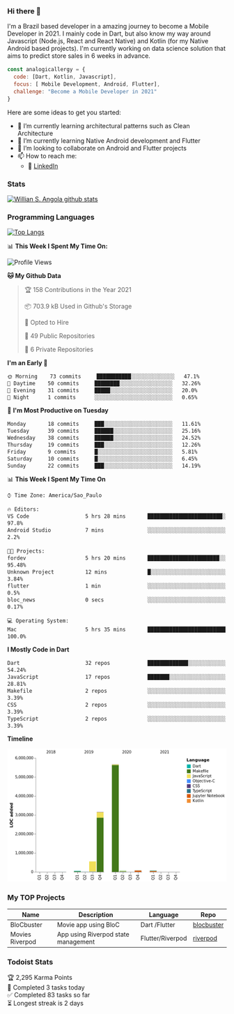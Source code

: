 ### Hi there 👋

I'm a Brazil based developer in a amazing journey to become a Mobile Developer in 2021. I mainly code in Dart, but also know my way around Javascript (Node.js, React and React Native) and Kotlin (for my Native Android based projects). I'm currently working on data science solution that aims to predict store sales in 6 weeks in advance.

```javascript
const analogicallergy = {
  code: [Dart, Kotlin, Javascript],
  focus: [ Mobile Development, Android, Flutter],
  challenge: "Become a Mobile Developer in 2021"
}
```

Here are some ideas to get you started:

- 🔭 I’m currently learning architectural patterns such as Clean Architecture
- 🌱 I’m currently learning Native Android development and Flutter
- 👯 I’m looking to collaborate on Android and Flutter projects
- 📫 How to reach me:
  - :office: [LinkedIn](https://www.linkedin.com/in/wsabsi/)

### Stats

[![Willian S. Angola github stats](https://github-readme-stats.vercel.app/api?username=analogicallergy&count_private=true&show_icons=true&theme=radical&hide_rank=false)](https://github.com/anuraghazra/github-readme-stats)

### Programming Languages

[![Top Langs](https://github-readme-stats.vercel.app/api/top-langs/?username=analogicallergy)](https://github.com/analogicallergy/github-readme-stats)

📊 **This Week I Spent My Time On:**

<!--START_SECTION:waka-->
![Profile Views](http://img.shields.io/badge/Profile%20Views-0-blue)

**🐱 My Github Data** 

> 🏆 158 Contributions in the Year 2021
 > 
> 📦 703.9 kB Used in Github's Storage 
 > 
> 💼 Opted to Hire
 > 
> 📜 49 Public Repositories 
 > 
> 🔑 6 Private Repositories  
 > 
**I'm an Early 🐤** 

```text
🌞 Morning    73 commits     ███████████░░░░░░░░░░░░░░   47.1% 
🌆 Daytime    50 commits     ████████░░░░░░░░░░░░░░░░░   32.26% 
🌃 Evening    31 commits     █████░░░░░░░░░░░░░░░░░░░░   20.0% 
🌙 Night      1 commits      ░░░░░░░░░░░░░░░░░░░░░░░░░   0.65%

```
📅 **I'm Most Productive on Tuesday** 

```text
Monday       18 commits     ███░░░░░░░░░░░░░░░░░░░░░░   11.61% 
Tuesday      39 commits     ██████░░░░░░░░░░░░░░░░░░░   25.16% 
Wednesday    38 commits     ██████░░░░░░░░░░░░░░░░░░░   24.52% 
Thursday     19 commits     ███░░░░░░░░░░░░░░░░░░░░░░   12.26% 
Friday       9 commits      █░░░░░░░░░░░░░░░░░░░░░░░░   5.81% 
Saturday     10 commits     █░░░░░░░░░░░░░░░░░░░░░░░░   6.45% 
Sunday       22 commits     ███░░░░░░░░░░░░░░░░░░░░░░   14.19%

```


📊 **This Week I Spent My Time On** 

```text
⌚︎ Time Zone: America/Sao_Paulo

🔥 Editors: 
VS Code                  5 hrs 28 mins       ████████████████████████░   97.8% 
Android Studio           7 mins              ░░░░░░░░░░░░░░░░░░░░░░░░░   2.2%

🐱‍💻 Projects: 
fordev                   5 hrs 20 mins       ███████████████████████░░   95.48% 
Unknown Project          12 mins             █░░░░░░░░░░░░░░░░░░░░░░░░   3.84% 
flutter                  1 min               ░░░░░░░░░░░░░░░░░░░░░░░░░   0.5% 
bloc_news                0 secs              ░░░░░░░░░░░░░░░░░░░░░░░░░   0.17%

💻 Operating System: 
Mac                      5 hrs 35 mins       █████████████████████████   100.0%

```

**I Mostly Code in Dart** 

```text
Dart                     32 repos            █████████████░░░░░░░░░░░░   54.24% 
JavaScript               17 repos            ███████░░░░░░░░░░░░░░░░░░   28.81% 
Makefile                 2 repos             ░░░░░░░░░░░░░░░░░░░░░░░░░   3.39% 
CSS                      2 repos             ░░░░░░░░░░░░░░░░░░░░░░░░░   3.39% 
TypeScript               2 repos             ░░░░░░░░░░░░░░░░░░░░░░░░░   3.39%

```


**Timeline**

![Chart not found](https://raw.githubusercontent.com/AnalogicAllergy/AnalogicAllergy/main/charts/bar_graph.png) 


<!--END_SECTION:waka-->

### My TOP Projects

| Name            | Description                         | Language         | Repo                                                           |
| --------------- | ----------------------------------- | ---------------- | -------------------------------------------------------------- |
| BloCbuster      | Movie app using BloC                | Dart /Flutter    | [blocbuster](https://github.com/AnalogicAllergy/blocbuster)    |
| Movies Riverpod | App using Riverpod state management | Flutter/Riverpod | [riverpod](https://github.com/AnalogicAllergy/movies_riverpod) |

### Todoist Stats

<!-- TODO-IST:START -->
🏆  2,295 Karma Points           
🌸  Completed 3 tasks today           
✅  Completed 83 tasks so far           
⏳  Longest streak is 2 days
<!-- TODO-IST:END -->
